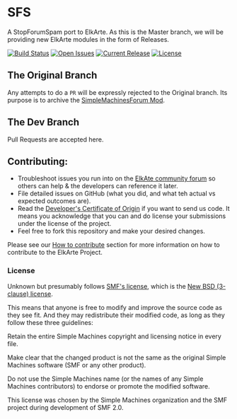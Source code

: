 # SFS
A StopForumSpam port to ElkArte. As this is the Master branch, we will be providing new ElkArte modules in the form of Releases.

[![Build Status](http://img.shields.io/travis/elkarte/Elkarte/master.svg?style=flat)](https://travis-ci.org/elkarte/Elkarte)
[![Open Issues](http://img.shields.io/github/issues/elkarte/Elkarte.svg?style=flat)](https://github.com/elkarte/Elkarte/issues)
[![Current Release](https://img.shields.io/github/release/elkarte/ElkArte.svg?style=flat)](https://github.com/elkarte/ElkArte/releases)
[![License](http://img.shields.io/badge/License-BSD-green.svg?style=flat)](http://opensource.org/licenses/BSD-3-Clause)


## The Original Branch
Any attempts to do a `PR` will be expressly rejected to the Original branch. Its purpose is to archive the [SimpleMachinesForum Mod](http://custom.simplemachines.org/mods/index.php?mod=1519).

## The Dev Branch
Pull Requests are accepted here.

## Contributing:

* Troubleshoot issues you run into on the [ElkAte community forum](http://www.elkarte.net) so others can help & the developers can reference it later.
* File detailed issues on GitHub (what you did, and what teh actual vs expected outcomes are).
* Read the [Developer's Certificate of Origin](https://github.com/elkarte/Elkarte/blob/master/DCO.txt) if you want to send us code. It means you acknowledge that you can and do license your submissions under the license of the project.
* Feel free to fork this repository and make your desired changes.

Please see our [How to contribute](https://github.com/KeiroD/SFS/blob/master/CONTRIBUTING.md) section for more information on how to contribute to the ElkArte Project.

### License

Unknown but presumably follows [SMF's license](http://www.simplemachines.org/about/opensource.php), which is the [New BSD (3-clause) license](http://www.simplemachines.org/about/smf/license.php).

This means that anyone is free to modify and improve the source code as they see fit. And they may redistribute their modified code, as long as they follow these three guidelines:

Retain the entire Simple Machines copyright and licensing notice in every file.

Make clear that the changed product is not the same as the original Simple Machines software (SMF or any other product).

Do not use the Simple Machines name (or the names of any Simple Machines contributors) to endorse or promote the modified software.

This license was chosen by the Simple Machines organization and the SMF project during development of SMF 2.0.
